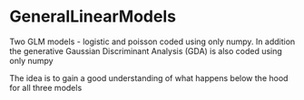 # GeneralLinearModels

Two GLM models - logistic and poisson coded using only numpy.
In addition the generative Gaussian Discriminant Analysis (GDA) is also coded using only numpy

The idea is to gain a good understanding of what happens below the hood for all three models
